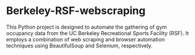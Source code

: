 # Berkeley-RSF-webscraping
This Python project is designed to automate the gathering of gym occupancy data from the UC Berkeley Recreational Sports Facility (RSF). It employs a combination of web scraping and browser automation techniques using BeautifulSoup and Selenium, respectively.
